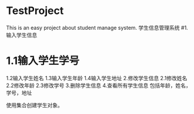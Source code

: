 # TestProject
This is an easy project about student manage system.
学生信息管理系统
#1.输入学生信息
#  1.1输入学生学号
  1.2输入学生姓名
  1.3输入学生年龄
  1.4输入学生地址
2.修改学生信息
  2.1修改姓名
  2.2修改年龄
  2.3修改学号
3.删除学生信息
4.查看所有学生信息
  包括年龄，姓名，学号，地址

使用集合创建学生对象。
